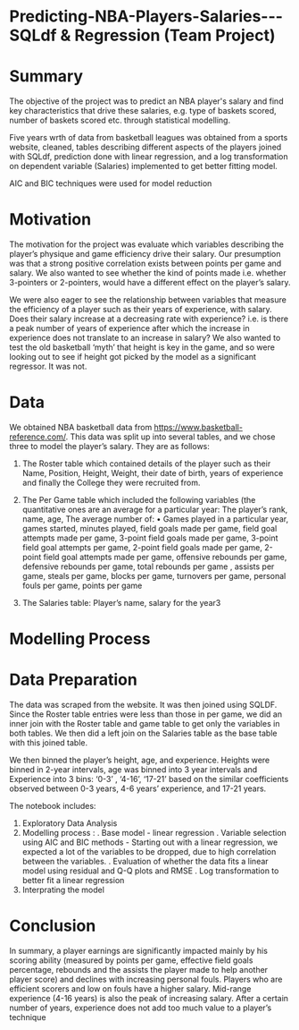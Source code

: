 # Predicting-NBA-Players-Salaries---SQLdf & Regression (Team Project)

# Summary
The objective of the project was to predict an NBA player's salary and find key characteristics that drive these salaries, e.g. type of baskets scored, number of baskets scored etc. through statistical modelling.

Five years wrth of data from basketball leagues was obtained from a sports website, cleaned, tables describing different aspects of the players joined with SQLdf, prediction done with linear regression, and a log transformation on dependent variable (Salaries) implemented to get better fitting model.

AIC and BIC techniques were used for model reduction


# Motivation
The motivation for the project was evaluate which variables describing the player’s physique 
and game efficiency drive their salary. Our presumption was that a 
strong positive correlation exists between points per game and salary. We also wanted to see 
whether the kind of points made i.e. whether 3-pointers or 2-pointers, would have a different
effect on the player’s salary. 

We were also eager to see the relationship between variables 
that measure the efficiency of a player such as their years of experience, with salary. Does their 
salary increase at a decreasing rate with experience? i.e. is there a peak number of years of 
experience after which the increase in experience does not translate to an increase in salary?
We also wanted to test the old basketball ‘myth’ that height is key in the game, and so were 
looking out to see if height got picked by the model as a significant regressor. It was not.

# Data
We obtained NBA basketball data from https://www.basketball-reference.com/. This data was 
split up into several tables, and we chose three to model the player’s salary. They are as 
follows:

1. The Roster table which contained details of the player such as their Name, Position, 
Height, Weight, their date of birth, years of experience and finally the College they were 
recruited from. 

2. The Per Game table which included the following variables (the quantitative ones are an 
average for a particular year: The player’s rank, name, age,
The average number of:
• Games played in a particular year, games started, minutes played, field goals 
made per game, field goal attempts made per game, 3-point field goals made per 
game, 3-point field goal attempts per game, 2-point field goals made per game, 
2-point field goal attempts made per game, offensive rebounds per game, 
defensive rebounds per game, total rebounds per game , assists per game, steals 
per game, blocks per game, turnovers per game, personal fouls per game, points 
per game

3. The Salaries table: Player’s name, salary for the year3

# Modelling Process

# Data Preparation
The data was scraped from the website. It was then joined using 
SQLDF. Since the Roster table entries were less than those in per game, we did an inner join 
with the Roster table and game table to get only the variables in both tables. We then did a left 
join on the Salaries table as the base table with this joined table.

We then binned the player’s height, age, and experience. Heights were binned in 2-year
intervals, age was binned into 3 year intervals and Experience into 3 bins: ‘0-3’ , ‘4-16’, ‘17-21’ 
based on the similar coefficients observed between 0-3 years, 4-6 years’ experience, and 17-21 
years.

The notebook includes:
1. Exploratory Data Analysis
2. Modelling process :
      . Base model - linear regression
      . Variable selection using AIC and BIC methods - Starting out with a linear regression, we expected a lot of the variables to be dropped, due to high 
correlation between the variables.
      . Evaluation of whether the data fits a linear model using residual and Q-Q plots and RMSE
      . Log transformation to better fit a linear regression
3. Interprating the model

# Conclusion
In summary, a player earnings are significantly impacted mainly by his scoring ability (measured 
by points per game, effective field goals percentage, rebounds and the assists the player made 
to help another player score) and declines with increasing personal fouls. Players who are 
efficient scorers and low on fouls have a higher salary. Mid-range experience (4-16 years) is also 
the peak of increasing salary. After a certain number of years, experience does not add too
much value to a player’s technique

